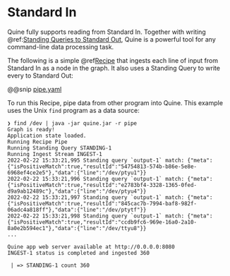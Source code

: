 # Standard In

Quine fully supports reading from Standard In. Together with writing @ref:[Standing Queries to Standard Out](../standing_query_outputs.md), Quine is a powerful tool for any command-line data processing task.

The following is a simple @ref[Recipe](../../about/about_recipes.md) that ingests each line of input from Standard In as a node in the graph. It also uses a Standing Query to write every to Standard Out:

@@snip [pipe.yaml]($quine$/recipes/pipe.yaml)

To run this Recipe, pipe data from other program into Quine. This example uses the Unix `find` program as a data source:

```
❯ find /dev | java -jar quine.jar -r pipe
Graph is ready!
Application state loaded.
Running Recipe Pipe
Running Standing Query STANDING-1
Running Ingest Stream INGEST-1
2022-02-22 15:33:21,995 Standing query `output-1` match: {"meta":{"isPositiveMatch":true,"resultId":"54754813-574b-b86e-5e8e-6968ef4ce2e5"},"data":{"line":"/dev/ptyu1"}}
2022-02-22 15:33:21,996 Standing query `output-1` match: {"meta":{"isPositiveMatch":true,"resultId":"e2783bf4-3328-1365-0fed-d9a9ab12489c"},"data":{"line":"/dev/ptyu4"}}
2022-02-22 15:33:21,997 Standing query `output-1` match: {"meta":{"isPositiveMatch":true,"resultId":"845cac7b-7994-baf8-982f-06adc4a818ff"},"data":{"line":"/dev/ptytf"}}
2022-02-22 15:33:21,998 Standing query `output-1` match: {"meta":{"isPositiveMatch":true,"resultId":"ccdb9fc6-969e-16a0-2a10-8a0e2b594ec1"},"data":{"line":"/dev/ttyu8"}}
...

Quine app web server available at http://0.0.0.0:8080
INGEST-1 status is completed and ingested 360

 | => STANDING-1 count 360
```
